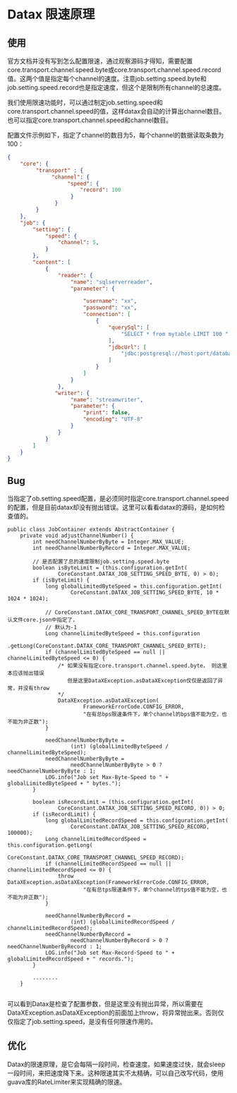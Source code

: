 # Datax 限速原理 #

## 使用 ##

官方文档并没有写到怎么配置限速，通过观察源码才得知，需要配置core.transport.channel.speed.byte或core.transport.channel.speed.record值。这两个值是指定每个channel的速度。注意job.setting.speed.byte和job.setting.speed.record也是指定速度，但这个是限制所有channel的总速度。

我们使用限速功能时，可以通过制定job.setting.speed和core.transport.channel.speed的值，这样datax会自动的计算出channel数目。也可以指定core.transport.channel.speed和channel数目。

配置文件示例如下，指定了channel的数目为5，每个channel的数据读取条数为100：

```json
{
    "core": {
         "transport" : {
              "channel": {
                   "speed": {
                       "record": 100
                    }
               }
         }
    },
    "job": {
        "setting": {
            "speed": {
                "channel": 5,
            }
        },
        "content": [
            {
                "reader": {
                    "name": "sqlserverreader",
                    "parameter": {

                        "username": "xx",
                        "password": "xx",
                        "connection": [
                            {
                                "querySql": [
                                    "SELECT * from mytable LIMIT 100 "
                                ],
                                "jdbcUrl": [
                                    "jdbc:postgresql://host:port/database"
                                ]
                            }
                        ]
                    }
                },
               "writer": {
                    "name": "streamwriter",
                    "parameter": {
                        "print": false,
                        "encoding": "UTF-8"
                    }
                }
            }
        ]
    }
}
```



## Bug ##

当指定了ob.setting.speed配置，是必须同时指定core.transport.channel.speed的配置，但是目前datax却没有抛出错误。这里可以看看datax的源码，是如何检查值的。

```
public class JobContainer extends AbstractContainer {
	private void adjustChannelNumber() {
        int needChannelNumberByByte = Integer.MAX_VALUE;
        int needChannelNumberByRecord = Integer.MAX_VALUE;
        
	    // 是否配置了总的速度限制job.setting.speed.byte
        boolean isByteLimit = (this.configuration.getInt(
                CoreConstant.DATAX_JOB_SETTING_SPEED_BYTE, 0) > 0);
        if (isByteLimit) {
            long globalLimitedByteSpeed = this.configuration.getInt(
                    CoreConstant.DATAX_JOB_SETTING_SPEED_BYTE, 10 * 1024 * 1024);

            // CoreConstant.DATAX_CORE_TRANSPORT_CHANNEL_SPEED_BYTE在默认文件core.json中指定了，
            // 默认为-1
            Long channelLimitedByteSpeed = this.configuration
                    .getLong(CoreConstant.DATAX_CORE_TRANSPORT_CHANNEL_SPEED_BYTE);
            if (channelLimitedByteSpeed == null || channelLimitedByteSpeed <= 0) {
                /* 如果没有指定core.transport.channel.speed.byte， 则这里本应该抛出错误
                   但是这里DataXException.asDataXException仅仅是返回了异常，并没有throw
                */
                DataXException.asDataXException(
                        FrameworkErrorCode.CONFIG_ERROR,
                        "在有总bps限速条件下，单个channel的bps值不能为空，也不能为非正数");
            }

            needChannelNumberByByte =
                    (int) (globalLimitedByteSpeed / channelLimitedByteSpeed);
            needChannelNumberByByte =
                    needChannelNumberByByte > 0 ? needChannelNumberByByte : 1;
            LOG.info("Job set Max-Byte-Speed to " + globalLimitedByteSpeed + " bytes.");
        }

        boolean isRecordLimit = (this.configuration.getInt(
                CoreConstant.DATAX_JOB_SETTING_SPEED_RECORD, 0)) > 0;
        if (isRecordLimit) {
            long globalLimitedRecordSpeed = this.configuration.getInt(
                    CoreConstant.DATAX_JOB_SETTING_SPEED_RECORD, 100000);
            Long channelLimitedRecordSpeed = this.configuration.getLong(
                    CoreConstant.DATAX_CORE_TRANSPORT_CHANNEL_SPEED_RECORD);
            if (channelLimitedRecordSpeed == null || channelLimitedRecordSpeed <= 0) {
                throw DataXException.asDataXException(FrameworkErrorCode.CONFIG_ERROR,
                        "在有总tps限速条件下，单个channel的tps值不能为空，也不能为非正数");
            }

            needChannelNumberByRecord =
                    (int) (globalLimitedRecordSpeed / channelLimitedRecordSpeed);
            needChannelNumberByRecord =
                    needChannelNumberByRecord > 0 ? needChannelNumberByRecord : 1;
            LOG.info("Job set Max-Record-Speed to " + globalLimitedRecordSpeed + " records.");
        }

        ........
    }
        
```

可以看到Datax是检查了配置参数，但是这里没有抛出异常，所以需要在DataXException.asDataXException的前面加上throw，将异常抛出来。否则仅仅指定了job.setting.speed，是没有任何限速作用的。

## 优化 ##

Datax的限速原理，是它会每隔一段时间，检查速度。如果速度过快，就会sleep一段时间，来把速度降下来。这种限速其实不太精确，可以自己改写代码，使用guava库的RateLimiter来实现精确的限速。

